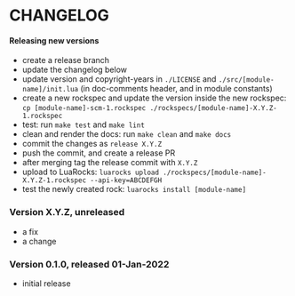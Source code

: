 # CHANGELOG

#### Releasing new versions

- create a release branch
- update the changelog below
- update version and copyright-years in `./LICENSE` and `./src/[module-name]/init.lua` (in doc-comments
  header, and in module constants)
- create a new rockspec and update the version inside the new rockspec:
  `cp [module-name]-scm-1.rockspec ./rockspecs/[module-name]-X.Y.Z-1.rockspec`
- test: run `make test` and `make lint`
- clean and render the docs: run `make clean` and `make docs`
- commit the changes as `release X.Y.Z`
- push the commit, and create a release PR
- after merging tag the release commit with `X.Y.Z`
- upload to LuaRocks: `luarocks upload ./rockspecs/[module-name]-X.Y.Z-1.rockspec --api-key=ABCDEFGH`
- test the newly created rock: `luarocks install [module-name]`

### Version X.Y.Z, unreleased

  - a fix
  - a change

### Version 0.1.0, released 01-Jan-2022

  - initial release
